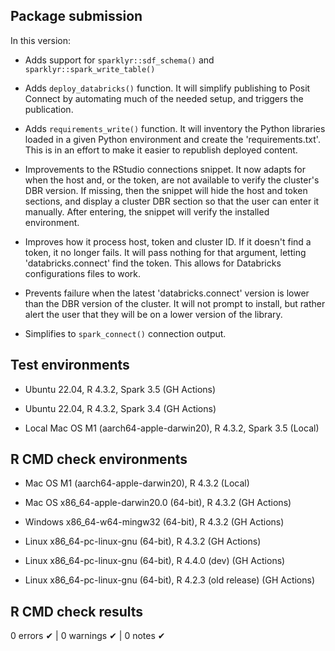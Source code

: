 ## Package submission

In this version:

* Adds support for `sparklyr::sdf_schema()` and `sparklyr::spark_write_table()`

* Adds `deploy_databricks()` function. It will simplify publishing to Posit
Connect by automating much of the needed setup, and triggers the publication.

* Adds `requirements_write()` function. It will inventory the Python libraries
loaded in a given Python environment and create the 'requirements.txt'. This
is in an effort to make it easier to republish deployed content.

* Improvements to the RStudio connections snippet. It now adapts for when the
host and, or the token, are not available to verify the cluster's DBR version.
If missing, then the snippet will hide the host and token sections, and display
a cluster DBR section so that the user can enter it manually. After entering,
the snippet will verify the installed environment.

* Improves how it process host, token and cluster ID. If it doesn't find a
token, it no longer fails. It will pass nothing for that argument, letting
'databricks.connect' find the token. This allows for Databricks configurations
files to work.

* Prevents failure when the latest 'databricks.connect' version is lower than
the DBR version of the cluster. It will not prompt to install, but rather
alert the user that they will be on a lower version of the library.

* Simplifies to `spark_connect()` connection output.

## Test environments

- Ubuntu 22.04, R 4.3.2, Spark 3.5 (GH Actions)
- Ubuntu 22.04, R 4.3.2, Spark 3.4 (GH Actions)

- Local Mac OS M1 (aarch64-apple-darwin20), R 4.3.2, Spark 3.5 (Local)

## R CMD check environments

- Mac OS M1 (aarch64-apple-darwin20), R 4.3.2 (Local)

- Mac OS x86_64-apple-darwin20.0 (64-bit), R 4.3.2 (GH Actions)
- Windows x86_64-w64-mingw32 (64-bit), R 4.3.2 (GH Actions)
- Linux x86_64-pc-linux-gnu (64-bit), R 4.3.2 (GH Actions)
- Linux x86_64-pc-linux-gnu (64-bit), R 4.4.0 (dev) (GH Actions)
- Linux x86_64-pc-linux-gnu (64-bit), R 4.2.3 (old release) (GH Actions)


## R CMD check results

0 errors ✔ | 0 warnings ✔ | 0 notes ✔

